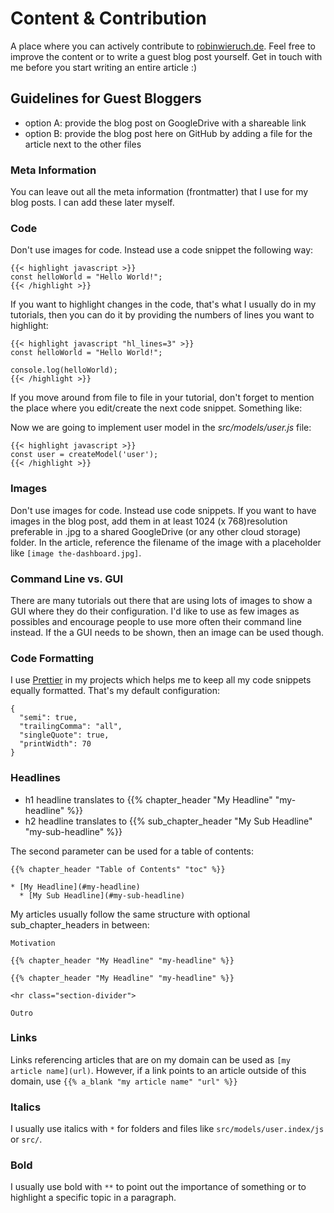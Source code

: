 # Content & Contribution

A place where you can actively contribute to [robinwieruch.de](https://robinwieruch.de). Feel free to improve the content or to write a guest blog post yourself. Get in touch with me before you start writing an entire article :)

## Guidelines for Guest Bloggers

* option A: provide the blog post on GoogleDrive with a shareable link
* option B: provide the blog post here on GitHub by adding a file for the article next to the other files

### Meta Information

You can leave out all the meta information (frontmatter) that I use for my blog posts. I can add these later myself.

### Code

Don't use images for code. Instead use a code snippet the following way:

```
{{< highlight javascript >}}
const helloWorld = "Hello World!";
{{< /highlight >}}
```

If you want to highlight changes in the code, that's what I usually do in my tutorials, then you can do it by providing the numbers of lines you want to highlight:

```
{{< highlight javascript "hl_lines=3" >}}
const helloWorld = "Hello World!";

console.log(helloWorld);
{{< /highlight >}}
```

If you move around from file to file in your tutorial, don't forget to mention the place where you edit/create the next code snippet. Something like:

Now we are going to implement user model in the *src/models/user.js* file:

```
{{< highlight javascript >}}
const user = createModel('user');
{{< /highlight >}}
```

### Images

Don't use images for code. Instead use code snippets. If you want to have images in the blog post, add them in at least 1024 (x 768)resolution preferable in .jpg to a shared GoogleDrive (or any other cloud storage) folder. In the article, reference the filename of the image with a placeholder like `[image the-dashboard.jpg]`.

### Command Line vs. GUI

There are many tutorials out there that are using lots of images to show a GUI where they do their configuration. I'd like to use as few images as possibles and encourage people to use more often their command line instead. If the a GUI needs to be shown, then an image can be used though.

### Code Formatting

I use [Prettier](https://prettier.io/) in my projects which helps me to keep all my code snippets equally formatted. That's my default configuration:

```
{
  "semi": true,
  "trailingComma": "all",
  "singleQuote": true,
  "printWidth": 70
}
```

### Headlines

* h1 headline translates to {{% chapter_header "My Headline" "my-headline" %}}
* h2 headline translates to {{% sub_chapter_header "My Sub Headline" "my-sub-headline" %}}

The second parameter can be used for a table of contents:

```
{{% chapter_header "Table of Contents" "toc" %}}

* [My Headline](#my-headline)
  * [My Sub Headline](#my-sub-headline)
```

My articles usually follow the same structure with optional sub_chapter_headers in between:

```
Motivation

{{% chapter_header "My Headline" "my-headline" %}}

{{% chapter_header "My Headline" "my-headline" %}}

<hr class="section-divider">

Outro
```

### Links

Links referencing articles that are on my domain can be used as `[my article name](url)`. However, if a link points to an article outside of this domain, use `{{% a_blank "my article name" "url" %}}`

### Italics

I usually use italics with `*` for folders and files like `src/models/user.index/js` or `src/`.

### Bold

I usually use bold with `**` to point out the importance of something or to highlight a specific topic in a paragraph.
